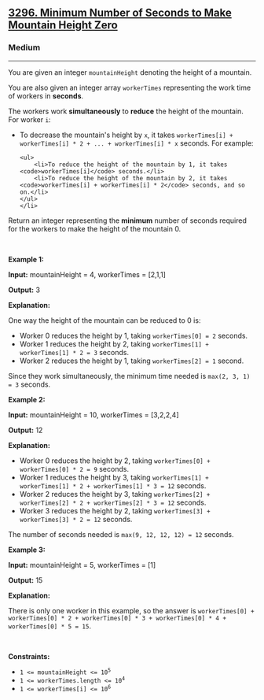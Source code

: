 <h2><a href="https://leetcode.com/problems/minimum-number-of-seconds-to-make-mountain-height-zero/">3296. Minimum Number of Seconds to Make Mountain Height Zero</a></h2><h3>Medium</h3><hr><div bis_skin_checked="1"><p>You are given an integer <code>mountainHeight</code> denoting the height of a mountain.</p>

<p>You are also given an integer array <code>workerTimes</code> representing the work time of workers in <strong>seconds</strong>.</p>

<p>The workers work <strong>simultaneously</strong> to <strong>reduce</strong> the height of the mountain. For worker <code>i</code>:</p>

<ul>
	<li>To decrease the mountain's height by <code>x</code>, it takes <code>workerTimes[i] + workerTimes[i] * 2 + ... + workerTimes[i] * x</code> seconds. For example:

	<ul>
		<li>To reduce the height of the mountain by 1, it takes <code>workerTimes[i]</code> seconds.</li>
		<li>To reduce the height of the mountain by 2, it takes <code>workerTimes[i] + workerTimes[i] * 2</code> seconds, and so on.</li>
	</ul>
	</li>
</ul>

<p>Return an integer representing the <strong>minimum</strong> number of seconds required for the workers to make the height of the mountain 0.</p>

<p>&nbsp;</p>
<p><strong class="example">Example 1:</strong></p>

<div class="example-block" bis_skin_checked="1">
<p><strong>Input:</strong> <span class="example-io">mountainHeight = 4, workerTimes = [2,1,1]</span></p>

<p><strong>Output:</strong> <span class="example-io">3</span></p>

<p><strong>Explanation:</strong></p>

<p>One way the height of the mountain can be reduced to 0 is:</p>

<ul>
	<li>Worker 0 reduces the height by 1, taking <code>workerTimes[0] = 2</code> seconds.</li>
	<li>Worker 1 reduces the height by 2, taking <code>workerTimes[1] + workerTimes[1] * 2 = 3</code> seconds.</li>
	<li>Worker 2 reduces the height by 1, taking <code>workerTimes[2] = 1</code> second.</li>
</ul>

<p>Since they work simultaneously, the minimum time needed is <code>max(2, 3, 1) = 3</code> seconds.</p>
</div>

<p><strong class="example">Example 2:</strong></p>

<div class="example-block" bis_skin_checked="1">
<p><strong>Input:</strong> <span class="example-io">mountainHeight = 10, workerTimes = [3,2,2,4]</span></p>

<p><strong>Output:</strong> <span class="example-io">12</span></p>

<p><strong>Explanation:</strong></p>

<ul>
	<li>Worker 0 reduces the height by 2, taking <code>workerTimes[0] + workerTimes[0] * 2 = 9</code> seconds.</li>
	<li>Worker 1 reduces the height by 3, taking <code>workerTimes[1] + workerTimes[1] * 2 + workerTimes[1] * 3 = 12</code> seconds.</li>
	<li>Worker 2 reduces the height by 3, taking <code>workerTimes[2] + workerTimes[2] * 2 + workerTimes[2] * 3 = 12</code> seconds.</li>
	<li>Worker 3 reduces the height by 2, taking <code>workerTimes[3] + workerTimes[3] * 2 = 12</code> seconds.</li>
</ul>

<p>The number of seconds needed is <code>max(9, 12, 12, 12) = 12</code> seconds.</p>
</div>

<p><strong class="example">Example 3:</strong></p>

<div class="example-block" bis_skin_checked="1">
<p><strong>Input:</strong> <span class="example-io">mountainHeight = 5, workerTimes = [1]</span></p>

<p><strong>Output:</strong> <span class="example-io">15</span></p>

<p><strong>Explanation:</strong></p>

<p>There is only one worker in this example, so the answer is <code>workerTimes[0] + workerTimes[0] * 2 + workerTimes[0] * 3 + workerTimes[0] * 4 + workerTimes[0] * 5 = 15</code>.</p>
</div>

<p>&nbsp;</p>
<p><strong>Constraints:</strong></p>

<ul>
	<li><code>1 &lt;= mountainHeight &lt;= 10<sup>5</sup></code></li>
	<li><code>1 &lt;= workerTimes.length &lt;= 10<sup>4</sup></code></li>
	<li><code>1 &lt;= workerTimes[i] &lt;= 10<sup>6</sup></code></li>
</ul>
</div>